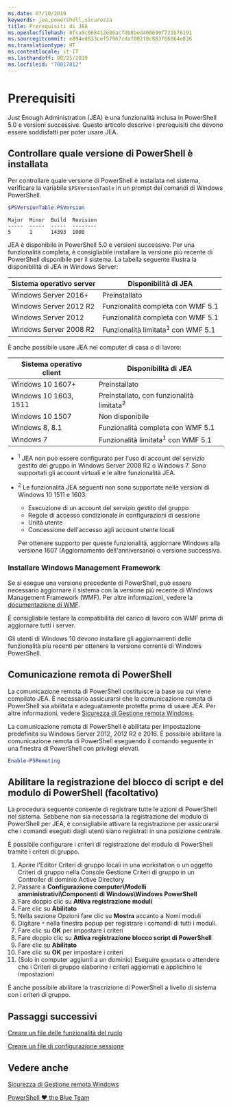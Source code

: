 ```yaml
---
ms.date: 07/10/2019
keywords: jea,powershell,sicurezza
title: Prerequisiti di JEA
ms.openlocfilehash: 8fca5c068412e86acfdb8bed400699f721b76191
ms.sourcegitcommit: e894ed833cef57967cdaf002f8c883f66864e836
ms.translationtype: HT
ms.contentlocale: it-IT
ms.lasthandoff: 08/25/2019
ms.locfileid: "70017812"
---
```

# <a name="prerequisites"></a>Prerequisiti

Just Enough Administration (JEA) è una funzionalità inclusa in PowerShell 5.0 e versioni successive. Questo articolo descrive i prerequisiti che devono essere soddisfatti per poter usare JEA.


## <a name="check-which-version-of-powershell-is-installed"></a>Controllare quale versione di PowerShell è installata

Per controllare quale versione di PowerShell è installata nel sistema, verificare la variabile `$PSVersionTable` in un prompt dei comandi di Windows PowerShell.

```powershell
$PSVersionTable.PSVersion
```

```Output
Major  Minor  Build  Revision
-----  -----  -----  --------
5      1      14393  1000
```

JEA è disponibile in PowerShell 5.0 e versioni successive. Per una funzionalità completa, è consigliabile installare la versione più recente di PowerShell disponibile per il sistema. La tabella seguente illustra la disponibilità di JEA in Windows Server:

| Sistema operativo server |                Disponibilità di JEA                |
| ----------------------- | ---------------------------------------------- |
| Windows Server 2016+    | Preinstallato                                   |
| Windows Server 2012 R2  | Funzionalità completa con WMF 5.1                |
| Windows Server 2012     | Funzionalità completa con WMF 5.1                |
| Windows Server 2008 R2  | Funzionalità limitata<sup>1</sup> con WMF 5.1 |

È anche possibile usare JEA nel computer di casa o di lavoro:

| Sistema operativo client |                   Disponibilità di JEA                   |
| ----------------------- | ---------------------------------------------------- |
| Windows 10 1607+        | Preinstallato                                         |
| Windows 10 1603, 1511   | Preinstallato, con funzionalità limitata<sup>2</sup> |
| Windows 10 1507         | Non disponibile                                        |
| Windows 8, 8.1          | Funzionalità completa con WMF 5.1                      |
| Windows 7               | Funzionalità limitata<sup>1</sup> con WMF 5.1       |

- <sup>1</sup> JEA non può essere configurato per l'uso di account del servizio gestito del gruppo in Windows Server 2008 R2 o Windows 7. *Sono* supportati gli account virtuali e le altre funzionalità JEA.

- <sup>2</sup> Le funzionalità JEA seguenti non sono supportate nelle versioni di Windows 10 1511 e 1603:

  - Esecuzione di un account del servizio gestito del gruppo
  - Regole di accesso condizionale in configurazioni di sessione
  - Unità utente
  - Concessione dell'accesso agli account utente locali

  Per ottenere supporto per queste funzionalità, aggiornare Windows alla versione 1607 (Aggiornamento dell'anniversario) o versione successiva.

### <a name="install-windows-management-framework"></a>Installare Windows Management Framework

Se si esegue una versione precedente di PowerShell, può essere necessario aggiornare il sistema con la versione più recente di Windows Management Framework (WMF). Per altre informazioni, vedere la [documentazione di WMF](/powershell/wmf/overview).

È consigliabile testare la compatibilità del carico di lavoro con WMF prima di aggiornare tutti i server.

Gli utenti di Windows 10 devono installare gli aggiornamenti delle funzionalità più recenti per ottenere la versione corrente di Windows PowerShell.

## <a name="enable-powershell-remoting"></a>Comunicazione remota di PowerShell

La comunicazione remota di PowerShell costituisce la base su cui viene compilato JEA. È necessario assicurarsi che la comunicazione remota di PowerShell sia abilitata e adeguatamente protetta prima di usare JEA. Per altre informazioni, vedere [Sicurezza di Gestione remota Windows](/powershell/scripting/learn/remoting/winrmsecurity).

La comunicazione remota di PowerShell è abilitata per impostazione predefinita su Windows Server 2012, 2012 R2 e 2016. È possibile abilitare la comunicazione remota di PowerShell eseguendo il comando seguente in una finestra di PowerShell con privilegi elevati.

```powershell
Enable-PSRemoting
```

## <a name="enable-powershell-module-and-script-block-logging-optional"></a>Abilitare la registrazione del blocco di script e del modulo di PowerShell (facoltativo)

La procedura seguente consente di registrare tutte le azioni di PowerShell nel sistema. Sebbene non sia necessaria la registrazione del modulo di PowerShell per JEA, è consigliabile attivare la registrazione per assicurarsi che i comandi eseguiti dagli utenti siano registrati in una posizione centrale.

È possibile configurare i criteri di registrazione del modulo di PowerShell tramite i criteri di gruppo.

1. Aprire l'Editor Criteri di gruppo locali in una workstation o un oggetto Criteri di gruppo nella Console Gestione Criteri di gruppo in un Controller di dominio Active Directory
2. Passare a **Configurazione computer\\Modelli amministrativi\\Componenti di Windows\\Windows PowerShell**
3. Fare doppio clic su **Attiva registrazione moduli**
4. Fare clic su **Abilitato**
5. Nella sezione Opzioni fare clic su **Mostra** accanto a Nomi moduli
6. Digitare `*` nella finestra popup per registrare i comandi di tutti i moduli.
7. Fare clic su **OK** per impostare i criteri
8. Fare doppio clic su **Attiva registrazione blocco script di PowerShell**
9. Fare clic su **Abilitato**
10. Fare clic su **OK** per impostare i criteri
11. (Solo in computer aggiunti a un dominio) Eseguire `gpupdate` o attendere che i Criteri di gruppo elaborino i criteri aggiornati e applichino le impostazioni

È anche possibile abilitare la trascrizione di PowerShell a livello di sistema con i criteri di gruppo.

## <a name="next-steps"></a>Passaggi successivi

[Creare un file delle funzionalità del ruolo](role-capabilities.md)

[Creare un file di configurazione sessione](session-configurations.md)

## <a name="see-also"></a>Vedere anche

[Sicurezza di Gestione remota Windows](/powershell/scripting/learn/remoting/winrmsecurity)

[PowerShell ♥ the Blue Team](https://devblogs.microsoft.com/powershell/powershell-the-blue-team/)
